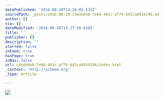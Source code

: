 ```yaml
---
datePublished: '2016-08-28T14:28:05.533Z'
sourcePath: _posts/2016-08-28-c4edb6e8-7e66-401c-af79-642ca8934296.md
author: []
via: {}
dateModified: '2016-08-28T14:27:50.610Z'
title: ''
publisher: {}
description: ''
starred: false
inFeed: true
hasPage: true
inNav: false
url: c4edb6e8-7e66-401c-af79-642ca8934296/index.html
_context: 'http://schema.org'
_type: Article

---
```

![](https://the-grid-user-content.s3-us-west-2.amazonaws.com/82ffaf66-3abb-49c8-a398-07a1858445a0.jpg)